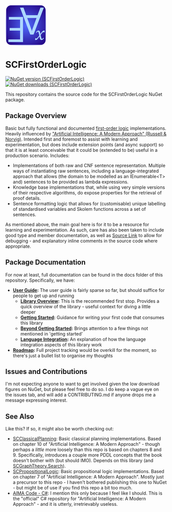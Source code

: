 ﻿![SCFirstOrderLogic Icon](src/SCFirstOrderLogic.png)

# SCFirstOrderLogic

[![NuGet version (SCFirstOrderLogic)](https://img.shields.io/nuget/v/SCFirstOrderLogic.svg?style=flat-square)](https://www.nuget.org/packages/SCFirstOrderLogic/) [![NuGet downloads (SCFirstOrderLogic)](https://img.shields.io/nuget/dt/SCFirstOrderLogic.svg?style=flat-square)](https://www.nuget.org/packages/SCFirstOrderLogic/)

This repository contains the source code for the SCFirstOrderLogic NuGet package.

## Package Overview

Basic but fully functional and documented [first-order logic](https://en.wikipedia.org/wiki/First-order_logic) implementations.
Heavily influenced by ["Artificial Intelligence: A Modern Approach" (Russell & Norvig)](https://www.google.com/search?q=isbn+978-1292153964).
Intended first and foremost to assist with learning and experimentation, but does include extension points (and async support) so that it is at least conceivable that it could be (extended to be) useful in a production scenario.
Includes:

* Implementations of both raw and CNF sentence representation. Multiple ways of instantiating raw sentences, including a language-integrated approach that allows (the domain to be modelled as an IEnumerable&lt;T&gt; and) sentences to be provided as lambda expressions.
* Knowledge base implementations that, while using very simple versions of their respective algorithms, do expose properties for the retrieval of proof details.
* Sentence formatting logic that allows for (customisable) unique labelling of standardised variables and Skolem functions across a set of sentences.

As mentioned above, the main goal here is for it to be a resource for learning and experimentation.
As such, care has also been taken to include good type and member documentation, as well as [Source Link](https://learn.microsoft.com/en-us/dotnet/standard/library-guidance/sourcelink) to allow for debugging - and explanatory inline comments in the source code where appropriate.

## Package Documentation

For now at least, full documentation can be found in the docs folder of this repository. Specifically, we have:

* **[User Guide](https://github.com/sdcondon/SCFirstOrderLogic/blob/main/docs/user-guide/README.md):** The user guide is fairly sparse so far, but should suffice for people to get up and running
  * **[Library Overview](https://github.com/sdcondon/SCFirstOrderLogic/blob/main/docs/user-guide/library-overview.md):** This is the recommended first stop. Provides a quick overview of the library - useful context for diving a little deeper
  * **[Getting Started](https://github.com/sdcondon/SCFirstOrderLogic/blob/main/docs/user-guide/getting-started.md):** Guidance for writing your first code that consumes this library
  * **[Beyond Getting Started](https://github.com/sdcondon/SCFirstOrderLogic/blob/main/docs/user-guide/beyond-getting-started.md):** Brings attention to a few things not mentioned in 'getting started'
  * **[Language Integration](https://github.com/sdcondon/SCFirstOrderLogic/blob/main/docs/user-guide/language-integration.md):** An explanation of how the language integration aspects of this library work
* **[Roadmap](https://github.com/sdcondon/SCFirstOrderLogic/blob/main/docs/roadmap.md):** Full project tracking would be overkill for the moment, so there's just a bullet list to organise my thoughts

## Issues and Contributions

I'm not expecting anyone to want to get involved given the low download figures on NuGet, but please feel free to do so. I do keep a vague eye on the issues tab, and will add a CONTRIBUTING.md if anyone drops me a message expressing interest.

## See Also

Like this? If so, it might also be worth checking out:

* [SCClassicalPlanning](https://github.com/sdcondon/SCClassicalPlanning): Basic classical planning implementations. Based on chapter 10 of "Artificial Intelligence: A Modern Approach" - though perhaps a _little_ more loosely than this repo is based on chapters 8 and 9. Specifically, introduces a couple more PDDL concepts that the book doesn't bother with (but should IMO). Depends on this library (and [SCGraphTheory.Search](https://github.com/sdcondon/SCGraphTheory.Search)).
* [SCPropositionalLogic](https://github.com/sdcondon/SCPropositionalLogic): Basic propositional logic implementations. Based on chapter 7 of "Artificial Intelligence: A Modern Approach". Mostly just a precursor to this repo - I haven't bothered publishing this one to NuGet - but might be of use if you find this repo a bit too much.
* [AIMA Code - C#](https://github.com/aimacode/aima-csharp): I mention this only because I feel like I should. This is the "official" C# repository for "Artificial Intelligence: A Modern Approach" - and it is utterly, irretrievably useless.